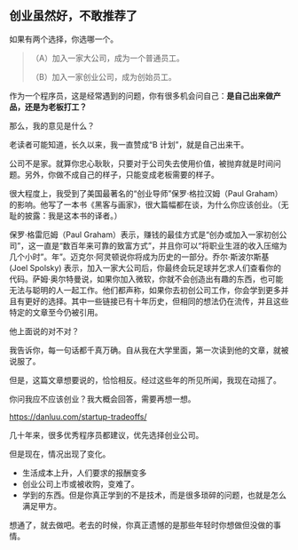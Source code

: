 ## 创业虽然好，不敢推荐了

如果有两个选择，你选哪一个。

>（A）加入一家大公司，成为一个普通员工。
>
>（B）加入一家创业公司，成为创始员工。

作为一个程序员，这是经常遇到的问题，你有很多机会问自己：**是自己出来做产品，还是为老板打工？**

那么，我的意见是什么？

老读者可能知道，长久以来，我一直赞成“B 计划”，就是自己出来干。

公司不是家。就算你忠心耿耿，只要对于公司失去使用价值，被抛弃就是时间问题。另外，你做不成自己的样子，只能变成老板需要的样子。

很大程度上，我受到了美国最著名的“创业导师”保罗·格拉汉姆（Paul Graham）的影响。他写了一本书《黑客与画家》，很大篇幅都在谈，为什么你应该创业。（无耻的披露：我是这本书的译者。）

保罗·格雷厄姆（Paul Graham）表示，赚钱的最佳方式是“创办或加入一家初创公司”，这一直是“数百年来可靠的致富方式”，并且你可以“将职业生涯的收入压缩为几个小时”。年”。迈克尔·阿灵顿说你将成为历史的一部分。乔尔·斯波尔斯基 (Joel Spolsky) 表示，加入一家大公司后，你最终会玩足球并乞求人们查看你的代码。萨姆·奥尔特曼说，如果你加入微软，你就不会创造出有趣的东西，也可能无法与聪明的人一起工作。他们都声称，如果你去初创公司工作，你会学到更多并且有更好的选择。其中一些链接已有十年历史，但相同的想法仍在流传，并且这些特定的文章至今仍被引用。

他上面说的对不对？

我告诉你，每一句话都千真万确。自从我在大学里面，第一次读到他的文章，就被说服了。

但是，这篇文章想要说的，恰恰相反。经过这些年的所见所闻，我现在动摇了。

你问我应不应该创业？我大概会回答，需要再想一想。

https://danluu.com/startup-tradeoffs/

几十年来，很多优秀程序员都建议，优先选择创业公司。

但是现在，情况出现了变化。

- 生活成本上升，人们要求的报酬变多
- 创业公司上市或被收购，变难了。
- 学到的东西。但是你真正学到的不是技术，而是很多琐碎的问题，也就是怎么满足甲方。

想通了，就去做吧。老去的时候，你真正遗憾的是那些年轻时你想做但没做的事情。